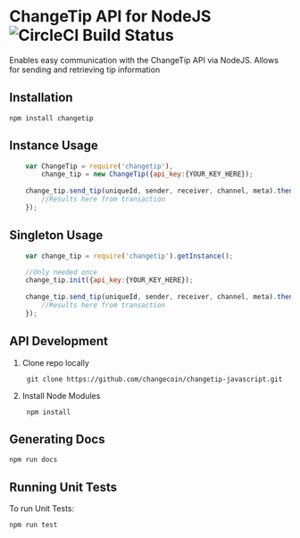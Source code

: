 # ChangeTip API for NodeJS ![CircleCI Build Status](https://circleci.com/gh/changecoin/changetip-javascript.svg?style=shield&circle-token=:circle-token)
Enables easy communication with the ChangeTip API via NodeJS. Allows for sending and retrieving tip information

## Installation
    
    npm install changetip

## Instance Usage
````javascript
	var ChangeTip = require('changetip'),
    	change_tip = new ChangeTip({api_key:{YOUR_KEY_HERE});
    	
    change_tip.send_tip(uniqueId, sender, receiver, channel, meta).then(function(result) {
    	//Results here from transaction
    });
````

## Singleton Usage
````javascript
    var change_tip = require('changetip').getInstance();

    //Only needed once
    change_tip.init({api_key:{YOUR_KEY_HERE});
    
    change_tip.send_tip(uniqueId, sender, receiver, channel, meta).then(function(result) {
    	//Results here from transaction
    });
````

## API Development

1. Clone repo locally

		git clone https://github.com/changecoin/changetip-javascript.git

2. Install Node Modules

		npm install

## Generating Docs
	
	npm run docs

## Running Unit Tests
To run Unit Tests:

    npm run test
